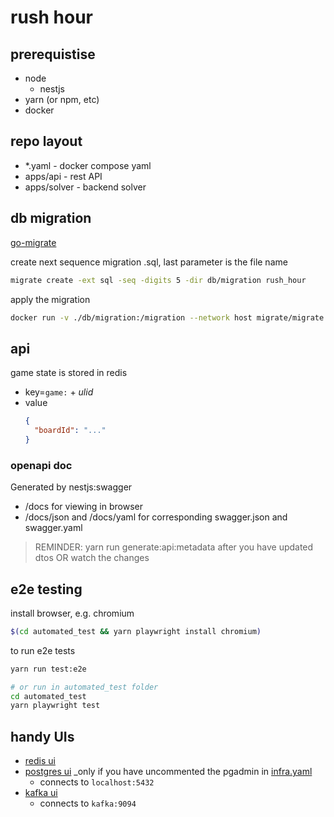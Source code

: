 # rush hour

## prerequistise

- node
  - nestjs
- yarn (or npm, etc)
- docker

## repo layout

- *.yaml - docker compose yaml
- apps/api - rest API
- apps/solver - backend solver

## db migration

[go-migrate](https://github.com/golang-migrate/migrate)

create next sequence migration .sql, last parameter is the file name
```bash
migrate create -ext sql -seq -digits 5 -dir db/migration rush_hour
```

apply the migration
```bash
docker run -v ./db/migration:/migration --network host migrate/migrate -path=/migration/ -database postgres://127.0.0.1:5432/rush_hour\?user=rush\&password=hour\&ssmode=disable up
```

## api

game state is stored in redis
- key=`game:` + _ulid_
- value
  ```json
  {
    "boardId": "..."
  }
  ```

### openapi doc

Generated by nestjs:swagger
- /docs for viewing in browser
- /docs/json and /docs/yaml for corresponding swagger.json and swagger.yaml

> REMINDER: yarn run generate:api:metadata after you have updated dtos OR watch the changes

## e2e testing

install browser, e.g. chromium
```bash
$(cd automated_test && yarn playwright install chromium)
```

to run e2e tests
```bash
yarn run test:e2e

# or run in automated_test folder 
cd automated_test
yarn playwright test
```

## handy UIs

- [redis ui](http://localhost:9379)
- [postgres ui](http://localhost:9432) _only if you have uncommented the pgadmin in [infra.yaml](./infra.yaml)
  - connects to `localhost:5432`
- [kafka ui](http://localhost:9992)
  - connects to `kafka:9094`
